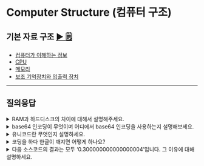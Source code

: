 # Computer Structure (컴퓨터 구조)

## 기본 자료 구조 [▶︎ 🗒](basic.md)

- [컴퓨터가 이해하는 정보](./basic.md#컴퓨터가-이해하는-정보)
- [CPU](./basic.md#cpu)
- [메모리](./basic.md#메모리)
- [보조 기억장치와 입출력 장치](./basic.md#보조-기억장치와-입출력-장치)

---

## 질의응답

<details>
<summary>RAM과 하드디스크의 차이에 대해서 설명해주세요.</summary>
<p>
- RAM이 CPU가 실행할 프로그램을 저장하는 부품이라면 하드디스크는 전원이 꺼져도 보관할 프로그램을 저장하는 부품
- 휘발성 저장장치인 RAM은 전원이 꺼지면 저장된 내용을 잃지만, 하드디스크는 비휘발성 저장장치이기 때문에 전원이 꺼져도 내용이 남아있다는 차이가 있습니다.
</p>
</details>

<details>
<summary>base64 인코딩이 무엇이며 어디에서 base64 인코딩을 사용하는지 설명해보세요.</summary>
<p>

- 문자 뿐만 아니라 아스키 코드로 표현할 수 없는 이미지 등의 이진 데이터까지 아스키 형태의 문자로 표현하기 위해 사용하는 인코딩 방식
- 주로 이메일에서 첨부파일을 전송하거나 웹에서 이미지 및 파일 데이터를 텍스트 형식으로 포함할 때 사용

창현:

- Base64 인코딩은 바이너리 데이터를 텍스트로 변환하는 인코딩 방식입니다. 변환된 데이터는 일반 텍스트 형식으로 유지되며, 이로 인해 바이너리 데이터를 안전하게 전송하거나 저장할 수 있습니다.
- 이메일에서 첨부파일을 보낼 때 사용합니다. 이메일 프로토콜(SMTP)에서는 바이너리 데이터를 직접 전송할 수 없기 때문에 첨부파일을 Base64로 인코딩하여 전송합니다.
- JWT는 Base64 인코딩을 사용하여 서버와 클라이언트 간에 데이터를 안전하게 주고받을 수 있도록 설계되었습니다.

- Base64를 사용하지 않는 경우:

일반 파일 업로드 (웹사이트): 대부분의 웹사이트에서 파일을 업로드할 때는 Base64 인코딩이 필요하지 않습니다. 브라우저에서 파일을 서버로 업로드할 때는 파일을 그대로 바이너리 형식으로 서버에 전송합니다. 이 과정에서는 **enctype="multipart/form-data"**를 사용하여 바이너리 데이터를 전송하며, Base64로 인코딩할 필요가 없습니다.

</p>
</details>

<details>
<summary>유니코드란 무엇인지 설명하세요.</summary>
<p>

- 여러 국가의 언어나 이모티콘 등을 표현할 수 있는 통일된 문자 집합
- 유니코드마다 부여되어있는 고유한 수 , 코드 포인트를 어떻게 코드로 표현하는지에 따라 다양한 인코딩 방법을 구분 할 수 있습니다.

창현:

- \*유니코드(Unicode)**는 전 세계의 모든 문자를 통일된 방식으로 표현하기 위해 개발된 **문자 인코딩 표준\*\*입니다. 각 언어의 문자, 기호, 이모지 등을 고유한 코드로 정의하여 컴퓨터에서 일관되게 처리할 수 있도록 설계되었습니다.
</p>
</details>

<details>
<summary>코딩을 하다 한글이 깨지면 어떻게 하나요?</summary>

<p>

- 한글이 깨지는 경우는 컴퓨터가 이해할 수 있는 문자의 모음, 문자집합을 인식하지 못했거나, 문자집합을 코드로 표현하는 인코딩 방법을 인식하지 못한 경우입니다
- 따라서 다른 문자 집합을 지원하는 다양한 인코딩 방법을 시도해봐야 합니다
</p>
</details>

<details>
<summary>다음 소스코드의 결과는 모두 ‘0.300000000000000004’입니다. 그 이유에 대해 설명하세요.</summary>
<p>

![문제이미지](img/floating_point.png)

- **부동소수점 수의 이진 표현**:
  컴퓨터는 실수를 이진수(2진법)로 표현합니다. 하지만 `0.1`이나 `0.2` 같은 소수는 이진수로 정확하게 표현할 수 없습니다. 이러한 숫자들은 이진수로 무한하게 반복되므로, 컴퓨터는 이러한 값을 근사치로 저장하게 됩니다.
- **정밀도 한계**:
  컴퓨터가 사용하는 부동소수점 표현(일반적으로 IEEE 754 표준)은 고정된 비트 수를 사용해 소수를 표현합니다. 이로 인해, `0.1 + 0.2`의 결과도 정확히 `0.3`이 아니라 근사치가 됩니다. 이 근사값을 10진수로 변환하면 `0.30000000000000004`로 나타나게 됩니다. 이는 매우 작은 오차이지만, 부동소수점 연산에서는 이러한 오차가 발생할 수밖에 없습니다.
- **언어 간 일관성**:
Python, Java, JavaScript 같은 언어들은 모두 IEEE 754 표준을 따르기 때문에 동일한 결과가 출력됩니다. 각 언어의 내부적인 소수점 처리 방식이 같기 때문에, 같은 수식을 계산할 때 동일한 오차가 발생합니다.
</p>
</details>
